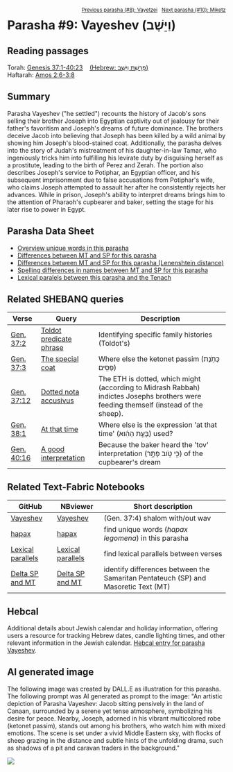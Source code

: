 <span style="float: right;"><sup><a href="../08%20-%20Vayishlach">Previous parasha (#8): Vayetzei</a> &nbsp;&nbsp;<a href="../10%20-%20Miketz">Next parasha (#10): Miketz</a></sup></span>

# Parasha #9: Vayeshev (וַיֵּשֶׁב‎) <a name="start"></a>

## Reading passages

Torah: <a href="https://www.stepbible.org/?q=version=NASB2020|reference=Gen.37:1-40:23&options=HNVUG" target="_blank">Genesis 37:1-40:23</a> &nbsp;&nbsp; <a href="https://tikkun.io/#/p/vayeshev" target="_blank">(Hebrew: פָּרָשַׁת וַיֵּשֶׁב)</a><br>
Haftarah: <a href="https://www.stepbible.org/?q=version=NASB2020|reference=Amos.2:6-3:8&options=HNVUG" target="_blank">Amos 2:6-3:8</a>

## Summary

Parasha Vayeshev ("he settled") recounts the history of Jacob's sons selling their brother Joseph into Egyptian captivity out of jealousy for their father's favoritism and Joseph's dreams of future dominance. The brothers deceive Jacob into believing that Joseph has been killed by a wild animal by showing him Joseph's blood-stained coat. Additionally, the parasha delves into the story of Judah's mistreatment of his daughter-in-law Tamar, who ingeniously tricks him into fulfilling his levirate duty by disguising herself as a prostitute, leading to the birth of Perez and Zerah. The portion also describes Joseph's service to Potiphar, an Egyptian officer, and his subsequent imprisonment due to false accusations from Potiphar's wife, who claims Joseph attempted to assault her after he consistently rejects her advances. While in prison, Joseph's ability to interpret dreams brings him to the attention of Pharaoh's cupbearer and baker, setting the stage for his later rise to power in Egypt.

## Parasha Data Sheet

<ul><li><a href="https://tonyjurg.github.io/Parashot/WeeklyParasha/09%20-%20Vayeshev/hapax_legomena(Vayeshev).html" target="_blank">Overview unique words in this parasha</a>
</li><li><a href="https://tonyjurg.github.io/Parashot/WeeklyParasha/09%20-%20Vayeshev/differences_MT_SP(Vayeshev).html" target="_blank">Differences between MT and SP for this parasha</a>
</li><li><a href="https://tonyjurg.github.io/Parashot/WeeklyParasha/09%20-%20Vayeshev/levenshtein_differences_MT_SP(Vayeshev).html" target="_blank">Differences between MT and SP for this parasha (Lenenshtein distance)</a>
</li><li><a href="https://tonyjurg.github.io/Parashot/WeeklyParasha/09%20-%20Vayeshev/spelling_differences_SP_MT(Vayeshev).html" target="_blank">Spelling differences in names between MT and SP for this parasha</a>
</li><li><a href="https://tonyjurg.github.io/Parashot/WeeklyParasha/009%20-%20Vayeshev/lexical_parallels(Vayeshev).html" target="_blank">Lexical paralels between this parasha and the Tenach</a>
</li></ul>

## Related SHEBANQ queries

Verse | Query | Description
--- | --- | ---
<a href="https://www.stepbible.org/?q=version=NASB2020\|reference=Gen.37:2&options=HNVUG" target="_blank">Gen. 37:2</a> | <a href="https://shebanq.ancient-data.org/hebrew/text?iid=6261&version=2021&page=1&mr=r&qw=q" target="_blank">Toldot predicate phrase</a> | Identifying specific family histories (Toldot's)
<a href="https://www.stepbible.org/?q=version=NASB2020\|reference=Gen.37:3&options=HNVUG" target="_blank">Gen. 37:3</a> | <a href="https://shebanq.ancient-data.org/hebrew/text?iid=6855&version=2021&page=1&mr=r&qw=q" target="_blank">The special coat </a> | Where else the ketonet passim (כְּתֹ֥נֶת פַּסִּֽים)
<a href="https://www.stepbible.org/?q=version=NASB2020\|reference=Gen.37:12&options=HNVUG" target="_blank">Gen. 37:12</a> | <a href="https://shebanq.ancient-data.org/hebrew/text?iid=6257&version=2021&page=1&mr=r&qw=q" target="_blank">Dotted nota accusivus</a> | The ETH is dotted, which might (according to Midrash Rabbah) indictes Josephs brothers were feeding themself (instead of the sheep).
<a href="https://www.stepbible.org/?q=version=NASB2020\|reference=Gen.38:1&options=HNVUG" target="_blank">Gen. 38:1</a> | <a href="https://shebanq.ancient-data.org/hebrew/text?iid=5997	&version=2021&page=1&mr=r&qw=q" target="_blank">At that time</a> | Where else is the expression 'at that time' (בָּעֵ֣ת הַהִ֔וא) used?
<a href="https://www.stepbible.org/?q=version=NASB2020\|reference=Gen.40:16&options=HNVUG" target="_blank">Gen. 40:16</a> | <a href="https://shebanq.ancient-data.org/hebrew/text?iid=6289	&version=2021&page=1&mr=r&qw=q" target="_blank">A good interpretation</a> | Because the baker heard the 'tov' interpretation (כִּ֣י טֹ֣וב פָּתָ֑ר) of the cupbearer's dream

## Related Text-Fabric Notebooks

GitHub | NBviewer | Short description
---|---|---
<a href="https://github.com/tonyjurg/Parashot/tree/main/WeeklyParasha/09%20-%20Vayeshev/Vayehev.ipynb" target="_blank">Vayeshev</a> | <a href="https://nbviewer.org/github/tonyjurg/Parashot/blob/main/WeeklyParasha/09%20-%20Vayeshev/Vayehev.ipynb" target="_blank">Vayeshev</a> | (Gen. 37:4) shalom with/out wav
<a href="https://github.com/tonyjurg/Parashot/tree/main/WeeklyParasha/09%20-%20Vayeshev/hapax.ipynb" target="_blank">hapax</a> | <a href="https://nbviewer.org/github/tonyjurg/Parashot/blob/main/WeeklyParasha/09%20-%20Vayeshev/hapax.ipynb" target="_blank">hapax</a>| find unique words (*hapax legomena*) in this parasha
<a href="https://github.com/tonyjurg/Parashot/tree/main/WeeklyParasha/09%20-%20Vayeshev/lexical_parallels.ipynb" target="_blank">Lexical parallels</a> | <a href="https://nbviewer.org/github/tonyjurg/Parashot/blob/main/WeeklyParasha/09%20-%20Vayeshev/lexical_parallels.ipynb" target="_blank">Lexical parallels</a>| find lexical parallels between verses
<a href="https://github.com/tonyjurg/Parashot/tree/main/WeeklyParasha/09%20-%20Vayeshev/delta_mt_and_sp.ipynb" target="_blank">Delta SP and MT</a> | <a href="https://nbviewer.org/github/tonyjurg/Parashot/blob/main/WeeklyParasha/09%20-%20Vayeshev/delta_mt_and_sp.ipynb" target="_blank">Delta SP and MT</a>| identify differences between the Samaritan Pentateuch (SP) and Masoretic Text (MT)

## Hebcal

Additional details about Jewish calendar and holiday information, offering users a resource for tracking Hebrew dates, candle lighting times, and other relevant information in the Jewish calendar. <a href="https://www.hebcal.com/sedrot/vayeshev" target="_blank">Hebcal entry for parasha Vayeshev</a>.

## AI generated image

The following image was created by DALL.E as illustration for this parasha. The following prompt was AI generated as prompt to the image:
"An artistic depiction of Parasha Vayeshev: Jacob sitting pensively in the land of Canaan, surrounded by a serene yet tense atmosphere, symbolizing his desire for peace. Nearby, Joseph, adorned in his vibrant multicolored robe (ketonet passim), stands out among his brothers, who watch him with mixed emotions. The scene is set under a vivid Middle Eastern sky, with flocks of sheep grazing in the distance and subtle hints of the unfolding drama, such as shadows of a pit and caravan traders in the background."

<img src="images/DALL·E-vayeshev.jpg">
